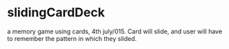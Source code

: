 # slidingCardDeck
a memory game using cards, 4th july/015.
Card will slide, and user will have to remember the pattern in which they slided. 
